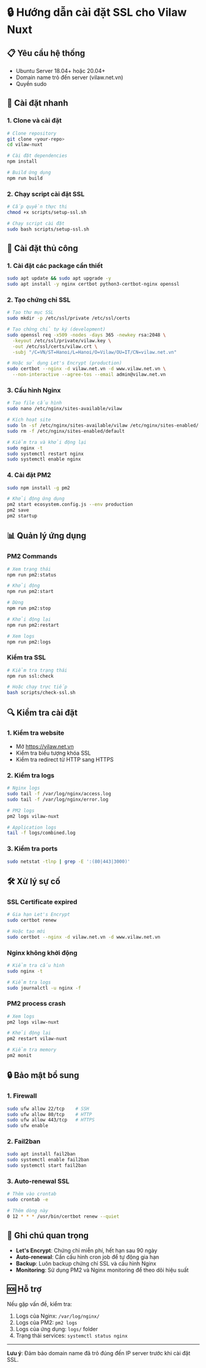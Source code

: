 # 🔒 Hướng dẫn cài đặt SSL cho Vilaw Nuxt

## 📋 Yêu cầu hệ thống

- Ubuntu Server 18.04+ hoặc 20.04+
- Domain name trỏ đến server (vilaw.net.vn)
- Quyền sudo

## 🚀 Cài đặt nhanh

### 1. Clone và cài đặt

```bash
# Clone repository
git clone <your-repo>
cd vilaw-nuxt

# Cài đặt dependencies
npm install

# Build ứng dụng
npm run build
```

### 2. Chạy script cài đặt SSL

```bash
# Cấp quyền thực thi
chmod +x scripts/setup-ssl.sh

# Chạy script cài đặt
sudo bash scripts/setup-ssl.sh
```

## 🔧 Cài đặt thủ công

### 1. Cài đặt các package cần thiết

```bash
sudo apt update && sudo apt upgrade -y
sudo apt install -y nginx certbot python3-certbot-nginx openssl
```

### 2. Tạo chứng chỉ SSL

```bash
# Tạo thư mục SSL
sudo mkdir -p /etc/ssl/private /etc/ssl/certs

# Tạo chứng chỉ tự ký (development)
sudo openssl req -x509 -nodes -days 365 -newkey rsa:2048 \
  -keyout /etc/ssl/private/vilaw.key \
  -out /etc/ssl/certs/vilaw.crt \
  -subj "/C=VN/ST=Hanoi/L=Hanoi/O=Vilaw/OU=IT/CN=vilaw.net.vn"

# Hoặc sử dụng Let's Encrypt (production)
sudo certbot --nginx -d vilaw.net.vn -d www.vilaw.net.vn \
  --non-interactive --agree-tos --email admin@vilaw.net.vn
```

### 3. Cấu hình Nginx

```bash
# Tạo file cấu hình
sudo nano /etc/nginx/sites-available/vilaw

# Kích hoạt site
sudo ln -sf /etc/nginx/sites-available/vilaw /etc/nginx/sites-enabled/
sudo rm -f /etc/nginx/sites-enabled/default

# Kiểm tra và khởi động lại
sudo nginx -t
sudo systemctl restart nginx
sudo systemctl enable nginx
```

### 4. Cài đặt PM2

```bash
sudo npm install -g pm2

# Khởi động ứng dụng
pm2 start ecosystem.config.js --env production
pm2 save
pm2 startup
```

## 📊 Quản lý ứng dụng

### PM2 Commands

```bash
# Xem trạng thái
npm run pm2:status

# Khởi động
npm run pm2:start

# Dừng
npm run pm2:stop

# Khởi động lại
npm run pm2:restart

# Xem logs
npm run pm2:logs
```

### Kiểm tra SSL

```bash
# Kiểm tra trạng thái
npm run ssl:check

# Hoặc chạy trực tiếp
bash scripts/check-ssl.sh
```

## 🔍 Kiểm tra cài đặt

### 1. Kiểm tra website

- Mở https://vilaw.net.vn
- Kiểm tra biểu tượng khóa SSL
- Kiểm tra redirect từ HTTP sang HTTPS

### 2. Kiểm tra logs

```bash
# Nginx logs
sudo tail -f /var/log/nginx/access.log
sudo tail -f /var/log/nginx/error.log

# PM2 logs
pm2 logs vilaw-nuxt

# Application logs
tail -f logs/combined.log
```

### 3. Kiểm tra ports

```bash
sudo netstat -tlnp | grep -E ':(80|443|3000)'
```

## 🛠️ Xử lý sự cố

### SSL Certificate expired

```bash
# Gia hạn Let's Encrypt
sudo certbot renew

# Hoặc tạo mới
sudo certbot --nginx -d vilaw.net.vn -d www.vilaw.net.vn
```

### Nginx không khởi động

```bash
# Kiểm tra cấu hình
sudo nginx -t

# Kiểm tra logs
sudo journalctl -u nginx -f
```

### PM2 process crash

```bash
# Xem logs
pm2 logs vilaw-nuxt

# Khởi động lại
pm2 restart vilaw-nuxt

# Kiểm tra memory
pm2 monit
```

## 🔒 Bảo mật bổ sung

### 1. Firewall

```bash
sudo ufw allow 22/tcp    # SSH
sudo ufw allow 80/tcp    # HTTP
sudo ufw allow 443/tcp   # HTTPS
sudo ufw enable
```

### 2. Fail2ban

```bash
sudo apt install fail2ban
sudo systemctl enable fail2ban
sudo systemctl start fail2ban
```

### 3. Auto-renewal SSL

```bash
# Thêm vào crontab
sudo crontab -e

# Thêm dòng này
0 12 * * * /usr/bin/certbot renew --quiet
```

## 📝 Ghi chú quan trọng

- **Let's Encrypt**: Chứng chỉ miễn phí, hết hạn sau 90 ngày
- **Auto-renewal**: Cần cấu hình cron job để tự động gia hạn
- **Backup**: Luôn backup chứng chỉ SSL và cấu hình Nginx
- **Monitoring**: Sử dụng PM2 và Nginx monitoring để theo dõi hiệu suất

## 🆘 Hỗ trợ

Nếu gặp vấn đề, kiểm tra:

1. Logs của Nginx: `/var/log/nginx/`
2. Logs của PM2: `pm2 logs`
3. Logs của ứng dụng: `logs/` folder
4. Trạng thái services: `systemctl status nginx`

---

**Lưu ý**: Đảm bảo domain name đã trỏ đúng đến IP server trước khi cài đặt SSL.
